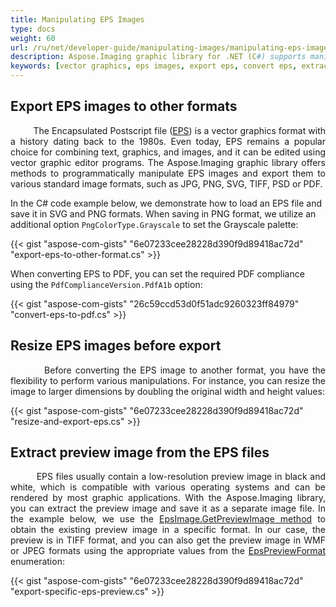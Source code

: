 ```yaml
---
title: Manipulating EPS Images
type: docs
weight: 60
url: /ru/net/developer-guide/manipulating-images/manipulating-eps-images/
description: Aspose.Imaging graphic library for .NET (C#) supports manipulating EPS images, exporting to other formats, resizing images and extracting preview images.
keywords: [vector graphics, eps images, export eps, convert eps, extract eps preview, export eps preview, preview image, eps to pdf]
---
```


## Export EPS images to other formats

<p align='justify'>
&nbsp;&nbsp;&nbsp;&nbsp;&nbsp;&nbsp;&nbsp;&nbsp;
The Encapsulated Postscript file (<a href="https://docs.fileformat.com/page-description-language/eps/">EPS</a>) is a vector graphics format with a history dating back to the 1980s. Even today, EPS remains a popular choice for combining text, graphics, and images, and it can be edited using vector graphic editor programs. The Aspose.Imaging graphic library offers methods to programmatically manipulate EPS images and export them to various standard image formats, such as JPG, PNG, SVG, TIFF, PSD or PDF.

In the C# code example below, we demonstrate how to load an EPS file and save it in SVG and PNG formats. When saving in PNG format, we utilize an additional option `PngColorType.Grayscale` to set the Grayscale palette:
</p>

{{< gist "aspose-com-gists" "6e07233cee28228d390f9d89418ac72d" "export-eps-to-other-format.cs" >}}

When converting EPS to PDF, you can set the required PDF compliance using the `PdfComplianceVersion.PdfA1b` option:

{{< gist "aspose-com-gists" "26c59ccd53d0f51adc9260323ff84979" "convert-eps-to-pdf.cs" >}}

## Resize EPS images before export

<p align='justify'>
&nbsp;&nbsp;&nbsp;&nbsp;&nbsp;&nbsp;&nbsp;&nbsp;
Before converting the EPS image to another format, you have the flexibility to perform various manipulations. For instance, you can resize the image to larger dimensions by doubling the original width and height values:
</p>

{{< gist "aspose-com-gists" "6e07233cee28228d390f9d89418ac72d" "resize-and-export-eps.cs" >}}

## Extract preview image from the EPS files

<p align='justify'>
&nbsp;&nbsp;&nbsp;&nbsp;&nbsp;&nbsp;&nbsp;&nbsp;
EPS files usually contain a low-resolution preview image in black and white, which is compatible with various operating systems and can be rendered by most graphic applications. With the Aspose.Imaging library, you can extract the preview image and save it as a separate image file. In the example below, we use the <a href="https://reference.aspose.com/imaging/ru/net/aspose.imaging.fileformats.eps/epsimage/getpreviewimage/">EpsImage.GetPreviewImage method</a> to obtain the existing preview image in a specific format. In our case, the preview is in TIFF format, and you can also get the preview image in WMF or JPEG formats using the appropriate values from the <a href="https://reference.aspose.com/imaging/ru/net/aspose.imaging.fileformats.eps/epspreviewformat/">EpsPreviewFormat</a> enumeration:
</p>

{{< gist "aspose-com-gists" "6e07233cee28228d390f9d89418ac72d" "export-specific-eps-preview.cs" >}}
